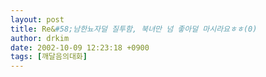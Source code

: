 ```yaml
---
layout: post
title: Re&#58;남한뇨자덜 질투함, 북녀만 넘 좋아덜 마시라요ㅎㅎ(0)
author: drkim
date: 2002-10-09 12:23:18 +0900
tags: [깨달음의대화]
---
```

